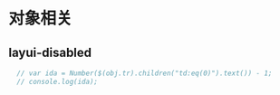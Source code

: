 # 对象相关

## layui-disabled

```js
  // var ida = Number($(obj.tr).children("td:eq(0)").text()) - 1;
  // console.log(ida);
```